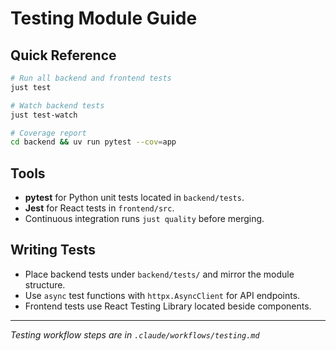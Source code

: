 # Testing Module Guide

## Quick Reference

```bash
# Run all backend and frontend tests
just test

# Watch backend tests
just test-watch

# Coverage report
cd backend && uv run pytest --cov=app
```

## Tools

- **pytest** for Python unit tests located in `backend/tests`.
- **Jest** for React tests in `frontend/src`.
- Continuous integration runs `just quality` before merging.

## Writing Tests

- Place backend tests under `backend/tests/` and mirror the module structure.
- Use `async` test functions with `httpx.AsyncClient` for API endpoints.
- Frontend tests use React Testing Library located beside components.

---
*Testing workflow steps are in `.claude/workflows/testing.md`*
